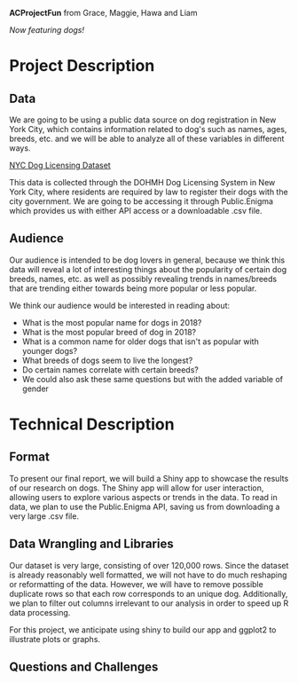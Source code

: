 **ACProjectFun** from Grace, Maggie, Hawa and Liam

*Now featuring dogs!*

# Project Description 
## Data
We are going to be using a public data source on dog registration in New York City, which contains information related to dog's such as names, ages, breeds, etc. and we will be able to analyze all of these variables in different ways.

[NYC Dog Licensing Dataset](https://public.enigma.com/datasets/nyc-dog-licensing-dataset-2016/3729f91b-f340-467e-9170-4078de389d24)

This data is collected through the DOHMH Dog Licensing System in New York City, where residents are required by law to register their dogs with the city government. We are going to be accessing it through Public.Enigma which provides us with either API access or a downloadable .csv file. 

## Audience 
Our audience is intended to be dog lovers in general, because we think this data will reveal a lot of interesting things about the popularity of certain dog breeds, names, etc. as well as possibly revealing trends in names/breeds that are trending either towards being more popular or less popular. 

We think our audience would be interested in reading about: 
* What is the most popular name for dogs in 2018?
* What is the most popular breed of dog in 2018? 
* What is a common name for older dogs that isn't as popular with younger dogs? 
* What breeds of dogs seem to live the longest? 
* Do certain names correlate with certain breeds?
* We could also ask these same questions but with the added variable of gender

# Technical Description
## Format
To present our final report, we will build a Shiny app to showcase the results of our research on dogs. The Shiny app will allow for user interaction, allowing users to explore various aspects or trends in the data. To read in data, we plan to use the Public.Enigma API, saving us from downloading a very large .csv file. 

## Data Wrangling and Libraries 
Our dataset is very large, consisting of over 120,000 rows. Since the dataset is already reasonably well formatted, we will not have to do much reshaping or reformatting of the data. However, we will have to remove possible duplicate rows so that each row corresponds to an unique dog. Additionally, we plan to filter out columns irrelevant to our analysis in order to speed up R data processing.

For this project, we anticipate using shiny to build our app and ggplot2 to illustrate plots or graphs.

## Questions and Challenges
